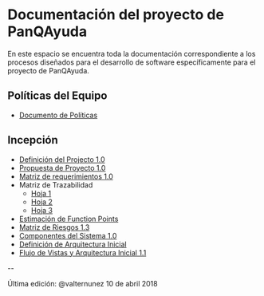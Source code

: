# Documentación del proyecto de PanQAyuda

En este espacio se encuentra toda la documentación correspondiente a los procesos diseñados para el desarrollo de software específicamente para el proyecto de PanQAyuda.

## Políticas del Equipo
* [Documento de Políticas](https://drive.google.com/open?id=16bs4YIV3DMsAwmnXOtsIrDMpJAOQb7od)


## Incepción
* [Definición del Projecto 1.0](https://github.com/CaveLabs-1/PanQAyuda-Wiki/blob/master/Documetacion/JIMMY%20PANQEAYUDA.pdf)
* [Propuesta de Proyecto 1.0](https://github.com/CaveLabs-1/PanQAyuda-Wiki/blob/master/Documetacion/Project%20Proposal%20(Timmy).pdf)
* [Matriz de requerimientos 1.0](https://github.com/CaveLabs-1/PanQAyuda-Wiki/blob/master/Documetacion/Matriz%20de%20Requerimientos%20-%20Sheet1.csv)
* Matriz de Trazabilidad
  * [Hoja 1](https://github.com/CaveLabs-1/PanQAyuda-Wiki/blob/master/Documetacion/Matriz%20de%20Trazabilidad/Matriz%20de%20Trazabilidad%20Pan%20-%20Acceptance%20Criteria.pdf)
  * [Hoja 2](https://github.com/CaveLabs-1/PanQAyuda-Wiki/blob/master/Documetacion/Matriz%20de%20Trazabilidad/Matriz%20de%20Trazabilidad%20Pan%20-%20Diagrama%20de%20Trazabilidad.pdf)
  * [Hoja 3](https://github.com/CaveLabs-1/PanQAyuda-Wiki/blob/master/Documetacion/Matriz%20de%20Trazabilidad/Matriz%20de%20Trazabilidad%20Pan%20-%20Matriz%20de%20Trazabilidad.pdf)
* [Estimación de Function Points](https://github.com/CaveLabs-1/PanQAyuda-Wiki/blob/master/Documetacion/Function%20Points%20Estimation%20-%20Hoja%201.csv)
* [Matriz de Riesgos 1.3](https://docs.google.com/spreadsheets/d/13mZKN2Gazny50iRa1RBXC3Hy8b23N0zlmFpXU42lXsg/edit?usp=sharing)
* [Componentes del Sistema 1.0](https://github.com/CaveLabs-1/PanQAyuda-Wiki/blob/master/Documetacion/Formato%20Linguine%20Le%20Pane%20Q'%20Ayud%C3%A9.pdf)
* [Definición de Arquitectura Inicial](https://github.com/CaveLabs-1/PanQAyuda-Wiki/blob/master/Documetacion/Herson.pdf)
* [Flujo de Vistas y Arquitectura Inicial 1.1](https://github.com/CaveLabs-1/PanQAyuda-Wiki/blob/master/Documetacion/Ernie.pdf)

--

Última edición: @valternunez 10 de abril 2018
